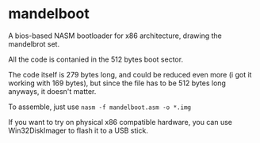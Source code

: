 # mandelboot


A bios-based NASM bootloader for x86 architecture, drawing the mandelbrot set.

All the code is contanied in the 512 bytes boot sector.

The code itself is 279 bytes long, and could be reduced even more (i got it working with 169 bytes), but since the file has to be 512 bytes long anyways, it doesn't matter.

To assemble, just use `nasm -f mandelboot.asm -o *.img`

If you want to try on physical x86 compatible hardware, you can use Win32DiskImager to flash it to a USB stick.
